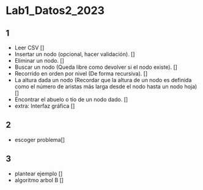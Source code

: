 # Lab1_Datos2_2023

## 1
+ Leer CSV []
+ Insertar un nodo (opcional, hacer validación). []
+ Eliminar un nodo. []
+ Buscar un nodo (Queda libre como devolver si el nodo existe). []
+ Recorrido en orden por nivel (De forma recursiva). []
+ La altura dada un nodo (Recordar que la altura de un nodo es definida como el número de aristas más larga desde el nodo hasta un nodo hoja) []
+ Encontrar el abuelo o tío de un nodo dado. []
+ extra: Interfaz gráfica []

## 2
+ escoger problema[]

## 3 
+ plantear ejemplo []
+ algoritmo arbol B []





